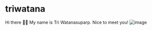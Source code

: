 # triwatana
Hi there 👋🏼 My name is Tri Watanasuparp. Nice to meet you! 
![image](https://user-images.githubusercontent.com/64370109/115988491-40030b80-a5e4-11eb-9e20-af16e8409d21.png)


